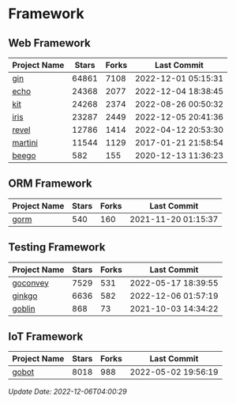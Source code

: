 # Framework

## Web Framework
| Project Name | Stars | Forks | Last Commit |
| ------------ | ----- | ----- | ----------- |
| [gin](https://github.com/gin-gonic/gin) | 64861 | 7108 | 2022-12-01 05:15:31 |
| [echo](https://github.com/labstack/echo) | 24368 | 2077 | 2022-12-04 18:38:45 |
| [kit](https://github.com/go-kit/kit) | 24268 | 2374 | 2022-08-26 00:50:32 |
| [iris](https://github.com/kataras/iris) | 23287 | 2449 | 2022-12-05 20:41:36 |
| [revel](https://github.com/revel/revel) | 12786 | 1414 | 2022-04-12 20:53:30 |
| [martini](https://github.com/go-martini/martini) | 11544 | 1129 | 2017-01-21 21:58:54 |
| [beego](https://github.com/astaxie/beego) | 582 | 155 | 2020-12-13 11:36:23 |

## ORM Framework
| Project Name | Stars | Forks | Last Commit |
| ------------ | ----- | ----- | ----------- |
| [gorm](https://github.com/jinzhu/gorm) | 540 | 160 | 2021-11-20 01:15:37 |

## Testing Framework
| Project Name | Stars | Forks | Last Commit |
| ------------ | ----- | ----- | ----------- |
| [goconvey](https://github.com/smartystreets/goconvey) | 7529 | 531 | 2022-05-17 18:39:55 |
| [ginkgo](https://github.com/onsi/ginkgo) | 6636 | 582 | 2022-12-06 01:57:19 |
| [goblin](https://github.com/franela/goblin) | 868 | 73 | 2021-10-03 14:34:22 |

## IoT Framework
| Project Name | Stars | Forks | Last Commit |
| ------------ | ----- | ----- | ----------- |
| [gobot](https://github.com/hybridgroup/gobot) | 8018 | 988 | 2022-05-02 19:56:19 |

*Update Date: 2022-12-06T04:00:29*